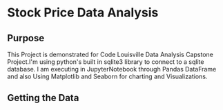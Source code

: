 # Stock Price Data Analysis
## Purpose
This Project is demonstrated for Code Louisville Data Analysis Capstone Project.I'm using python's built in sqlite3 library to connect to a sqlite database.
I am executing in JupyterNotebook through Pandas DataFrame and also Using Matplotlib and Seaborn for charting and Visualizations.

## Getting the Data





